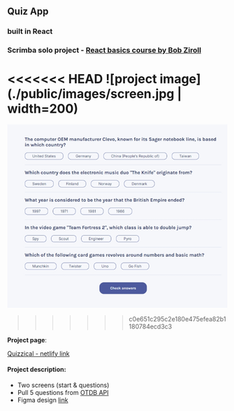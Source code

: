 ## Quiz App 

### built in React
### Scrimba solo project - [React basics course by Bob Ziroll](https://scrimba.com/learn/learnreact)

<<<<<<< HEAD
![project image](./public/images/screen.jpg | width=200)
=======
![project image](./public/images/screen.jpg)
>>>>>>> c0e651c295c2e180e475efea82b1180784ecd3c3

**Project page**:

[Quizzical - netlify link](https://quiz-app-agnkos.netlify.app/)

#### Project description:
- Two screens (start & questions)
- Pull 5 questions from [OTDB API](https://opentdb.com/api_config.php)
- Figma design [link](https://www.figma.com/file/E9S5iPcm10f0RIHK8mCqKL/Quizzical-App?node-id=0%3A1)

